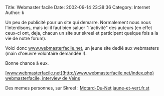 Title: Webmaster facile
Date: 2002-09-14 23:38:36
Category: Internet
Author: k

Un peu de publicité pour un site qui demarre.
Normalement nous nous l'interdisons, mais ici il faut bien saluer "l'activité" des auteurs (en effet ceux-ci ont, deja, chacun un site sur skreel et participent quelque fois a la vie de notre forum).

Voici donc www.webmasterfacile.net, un jeune site dedié aux webmasters (main d'oeuvre volontaire demandée !).

Bonne chance à eux.

[www.webmasterfacile.net](http://www.webmasterfacile.net/index.php)
[webmasterfacile, interview de Veins](http://www.webmasterfacile.net/article.php?idart=5)

Des memes personnes, sur Skreel :
[Motard-Du-Net](http://motoforum.skreel.org)
[jaune-et-vert.fr.st](http://jaune.skreel.org)